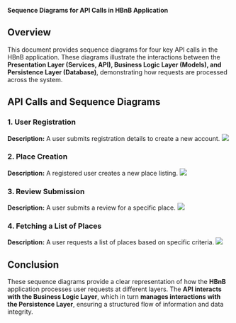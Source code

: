 **Sequence Diagrams for API Calls in HBnB Application**

## **Overview**
This document provides sequence diagrams for four key API calls in the HBnB application. These diagrams illustrate the interactions between the **Presentation Layer (Services, API), Business Logic Layer (Models), and Persistence Layer (Database)**, demonstrating how requests are processed across the system.

## **API Calls and Sequence Diagrams**

### **1. User Registration**
**Description:** A user submits registration details to create a new account.
[![](https://mermaid.ink/img/pako:eNptUU1rwzAM_SvG55bdfShsK4PBDqVlOwxfVEdNxRI5s-XBKP3vU5JmI2Q-6eM9vSfrYkOs0Dqb8bMgB9wS1Alaz0ZfB0koUAcs5jVjWlbvd8_L4kPJxJjzS6wpLNtbEDhCRs9jr5-83mx0lDOHcmxJzB5rypJAKLImai3LCFaUYmcKzrxBQxUIGuDK7FIM2prTZgQdMHlQRfjCwcLga0RP3fVS6jHyiVI70P4bPS2yRymJdZ_Qm7l7AmpKQi3nLnLGv2WU0Ku7-c43mSGxK9uixlTpnS4901s5Y4veOg0rSB_eer4qDorEwzcH6yQVXNkUS3227gRN1qx0_SfdLvxb1Zu8xzjl1x9I1LZM?type=png)](https://mermaid.live/edit#pako:eNptUU1rwzAM_SvG55bdfShsK4PBDqVlOwxfVEdNxRI5s-XBKP3vU5JmI2Q-6eM9vSfrYkOs0Dqb8bMgB9wS1Alaz0ZfB0koUAcs5jVjWlbvd8_L4kPJxJjzS6wpLNtbEDhCRs9jr5-83mx0lDOHcmxJzB5rypJAKLImai3LCFaUYmcKzrxBQxUIGuDK7FIM2prTZgQdMHlQRfjCwcLga0RP3fVS6jHyiVI70P4bPS2yRymJdZ_Qm7l7AmpKQi3nLnLGv2WU0Ku7-c43mSGxK9uixlTpnS4901s5Y4veOg0rSB_eer4qDorEwzcH6yQVXNkUS3227gRN1qx0_SfdLvxb1Zu8xzjl1x9I1LZM)

### **2. Place Creation**
**Description:** A registered user creates a new place listing.
[![](https://mermaid.ink/img/pako:eNptUctqAzEM_BXjc0LvPgTyoBDoISQ0h-KL4tVuTNfy1o9CCfn3yvtoSbc-SaMZjSXdpPEVSiUjfmQkgzsLTQCnSfDrICRrbAeUxGvEMEfXh_0c3ORoCWN88Y018_IOElwgoqahVjovVytupcQpX5xN4tCCQbENCMl6EsfyuZgGOvOY_eChxBlaW0HCUVksBvYDj3WTOVvB50TfU-2D670G1cRazp22nmobXC__z2Ka5IgpB-KBjOHa0zPYNgdkOHaeIv7OwoKyAfV36NGoT-RCOuTYVnyqW9Fqma7oUEvFYQXhXUtNd-ZBTv70RUaqFDIuZPC5uUpVQxs5y13Z0njkH5TP8ub9lN-_AVfgtmA?type=png)](https://mermaid.live/edit#pako:eNptUctqAzEM_BXjc0LvPgTyoBDoISQ0h-KL4tVuTNfy1o9CCfn3yvtoSbc-SaMZjSXdpPEVSiUjfmQkgzsLTQCnSfDrICRrbAeUxGvEMEfXh_0c3ORoCWN88Y018_IOElwgoqahVjovVytupcQpX5xN4tCCQbENCMl6EsfyuZgGOvOY_eChxBlaW0HCUVksBvYDj3WTOVvB50TfU-2D670G1cRazp22nmobXC__z2Ka5IgpB-KBjOHa0zPYNgdkOHaeIv7OwoKyAfV36NGoT-RCOuTYVnyqW9Fqma7oUEvFYQXhXUtNd-ZBTv70RUaqFDIuZPC5uUpVQxs5y13Z0njkH5TP8ub9lN-_AVfgtmA)

### **3. Review Submission**
**Description:** A user submits a review for a specific place.
[![](https://mermaid.ink/img/pako:eNptUbFqAzEM_RXjOaG7h0DbUCh0CAntUG5RfEoieidfLTulhPx75VzcEq5ebOm9pydZJ-tDi9ZZwc-M7HFJsI_QN2z0DBATeRqAk3kVjNPs_ep5mnzIQowiL2FPfgovIcEWBBsesVJ5vlhoKWc2edtTMms8En7ppU1JGmmKK-umtjNv0FELCQ1wa1YxeIWu6lF1w1d9NVcrOGI1KtmRX_H51Osx8I5ifxH-V7zOsMaUI-sovnRz9wTU5VisZAgs-DeNCsrsrnZxGV6EAlcvSBrYme1R39Tqnk5F3th0wB4b6_TZQvxobMNn5UFOYfPN3roUM85sDHl_sG4HnWiUh_JV1w3_ZnUn7yHU-PwDl1a14g?type=png)](https://mermaid.live/edit#pako:eNptUbFqAzEM_RXjOaG7h0DbUCh0CAntUG5RfEoieidfLTulhPx75VzcEq5ebOm9pydZJ-tDi9ZZwc-M7HFJsI_QN2z0DBATeRqAk3kVjNPs_ep5mnzIQowiL2FPfgovIcEWBBsesVJ5vlhoKWc2edtTMms8En7ppU1JGmmKK-umtjNv0FELCQ1wa1YxeIWu6lF1w1d9NVcrOGI1KtmRX_H51Osx8I5ifxH-V7zOsMaUI-sovnRz9wTU5VisZAgs-DeNCsrsrnZxGV6EAlcvSBrYme1R39Tqnk5F3th0wB4b6_TZQvxobMNn5UFOYfPN3roUM85sDHl_sG4HnWiUh_JV1w3_ZnUn7yHU-PwDl1a14g)

### **4. Fetching a List of Places**
**Description:** A user requests a list of places based on specific criteria.
[![](https://mermaid.ink/img/pako:eNp1kcFqwzAMhl9F-Ny-gA-FdWUw6KBr2WX4otlqYtbYmS0fSum7T26ajZDNB2H9_vTLQhdloyOlVaavQsHSxmOTsDMB5PSY2FvfY2B4y5Tm6sPueS6uS_aBct7Gxtv58wYZPzCTCcNbdV6uVmKlYV-_kRm2XkI8wu6ElvLACSDYxFzDE7Ft4QUl-tBM-AkplWNfDa-F0vnOwlokBzHAY_JMyeNQPdLLec89cUlhqL9xf_X7negG_zeQYHV-DQcK7m5ZWbVQHaUOvZPlXCpvFLfUkVFarg7Tp1EmXIXDwvFwDlZpToUWKsXStEof8ZQlK71DHtf6o8oi3mMc8-s3PCCvlg?type=png)](https://mermaid.live/edit#pako:eNp1kcFqwzAMhl9F-Ny-gA-FdWUw6KBr2WX4otlqYtbYmS0fSum7T26ajZDNB2H9_vTLQhdloyOlVaavQsHSxmOTsDMB5PSY2FvfY2B4y5Tm6sPueS6uS_aBct7Gxtv58wYZPzCTCcNbdV6uVmKlYV-_kRm2XkI8wu6ElvLACSDYxFzDE7Ft4QUl-tBM-AkplWNfDa-F0vnOwlokBzHAY_JMyeNQPdLLec89cUlhqL9xf_X7negG_zeQYHV-DQcK7m5ZWbVQHaUOvZPlXCpvFLfUkVFarg7Tp1EmXIXDwvFwDlZpToUWKsXStEof8ZQlK71DHtf6o8oi3mMc8-s3PCCvlg)

## **Conclusion**
These sequence diagrams provide a clear representation of how the **HBnB** application processes user requests at different layers. The **API interacts with the Business Logic Layer**, which in turn **manages interactions with the Persistence Layer**, ensuring a structured flow of information and data integrity.

